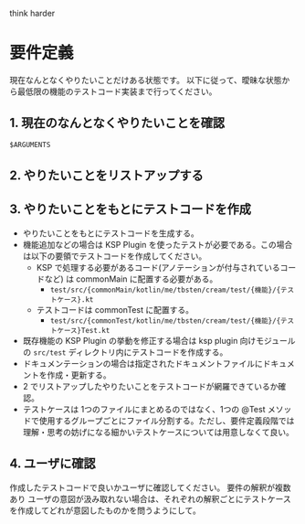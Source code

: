 think harder

# 要件定義

現在なんとなくやりたいことだけある状態です。
以下に従って、曖昧な状態から最低限の機能のテストコード実装まで行ってください。

## 1. 現在のなんとなくやりたいことを確認

```md
$ARGUMENTS
```

## 2. やりたいことをリストアップする

## 3. やりたいことをもとにテストコードを作成

- やりたいことをもとにテストコードを生成する。
- 機能追加などの場合は KSP Plugin を使ったテストが必要である。この場合は以下の要領でテストコードを作成してください。
    - KSP で処理する必要があるコード(アノテーションが付与されているコードなど) は commonMain に配置する必要がある。
        - `test/src/{commonMain/kotlin/me/tbsten/cream/test/{機能}/{テストケース}.kt`
    - テストコードは commonTest に配置する。
        - `test/src/{commonTest/kotlin/me/tbsten/cream/test/{機能}/{テストケース}Test.kt`
- 既存機能の KSP Plugin の挙動を修正する場合は ksp plugin 向けモジュールの `src/test` ディレクトリ内にテストコードを作成する。
- ドキュメンテーションの場合は指定されたドキュメントファイルにドキュメントを作成・更新する。
- 2 でリストアップしたやりたいことをテストコードが網羅できているか確認。
- テストケースは 1つのファイルにまとめるのではなく、1つの @Test メソッドで使用するグループごとにファイル分割する。ただし、要件定義段階では理解・思考の妨げになる細かいテストケースについては用意しなくて良い。

## 4. ユーザに確認

作成したテストコードで良いかユーザに確認してください。
要件の解釈が複数あり ユーザの意図が汲み取れない場合は、それぞれの解釈ごとにテストケースを作成してどれが意図したものかを問うようにして。
